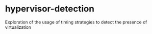 # hypervisor-detection
Exploration of the usage of timing strategies to detect the presence of virtualization
